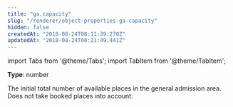 ```yaml
---
title: "ga.capacity"
slug: "/renderer/object-properties-ga-capacity"
hidden: false
createdAt: "2018-08-24T08:11:39.270Z"
updatedAt: "2018-08-24T08:21:49.441Z"
---
```


import Tabs from '@theme/Tabs';
import TabItem from '@theme/TabItem';

**Type**: number  

The initial total number of available places in the general admission area. Does not take booked places into account.
